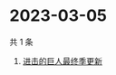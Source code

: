 # 2023-03-05

共 1 条

<!-- BEGIN ZHIHUSEARCH -->
<!-- 最后更新时间 Sun Mar 05 2023 00:08:15 GMT+0800 (China Standard Time) -->
1. [进击的巨人最终季更新](https://www.zhihu.com/search?q=进击的巨人最终季更新)
<!-- END ZHIHUSEARCH -->
